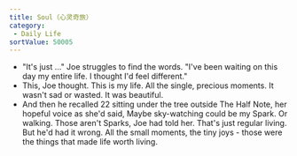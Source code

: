 ```yaml
---
title: Soul（心灵奇旅）
category:
 - Daily Life
sortValue: 50005
---
```


- "It's just ..." Joe struggles to find the words. "I've been waiting on this day my entire life. I thought I'd feel different."
- This, Joe thought. This is my life. All the single, precious moments. It wasn't sad or wasted. It was beautiful.
- And then he recalled 22 sitting under the tree outside The Half Note, her hopeful voice as she'd said, Maybe sky-watching could be my Spark. Or walking.
  Those aren't Sparks, Joe had told her. That's just regular living.
  But he'd had it wrong. All the small moments, the tiny joys - those were the things that made life worth living.
